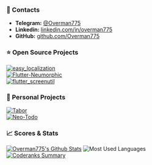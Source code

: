 ### 💬 Contacts  
  
 + **Telegram:** [@Overman775](https://t.me/Overman775)   
 + **Linkedin:** [linkedin.com/in/overman775](https://www.linkedin.com/in/overman775/)  
 + **GitHub:** [github.com/Overman775](https://github.com/Overman775/)  

  
### ⭐ Open Source Projects  
  
[![easy_localization](https://github-readme-stats.vercel.app/api/pin/?username=aissat&repo=easy_localization)](https://github.com/aissat/easy_localization)   
[![Flutter-Neumorphic](https://github-readme-stats.vercel.app/api/pin/?username=idean&repo=flutter-neumorphic)](https://github.com/Idean/Flutter-Neumorphic)   
[![flutter_screenutil](https://github-readme-stats.vercel.app/api/pin/?username=OpenFlutter&repo=flutter_screenutil)](https://github.com/OpenFlutter/flutter_screenutil)   

### 🧔 Personal Projects  

[![Tabor](https://github-readme-stats.vercel.app/api/pin/?username=Overman775&repo=tabor_chat)](https://github.com/Overman775/tabor_chat)  
[![Neo-Todo](https://github-readme-stats.vercel.app/api/pin/?username=Overman775&repo=Neo-Todo)](https://github.com/Overman775/Neo-Todo)   
 
  
### 📈 Scores & Stats  
  
[![Overman775's Github Stats](https://github-readme-stats.vercel.app/api?username=overman775&count_private=true&theme=default&show_icons=true)](https://github.com/Overman775) 
![Most Used Languages](https://github-readme-stats.anuraghazra1.vercel.app/api/top-langs/?username=overman775&layout=compact&theme=default)
[![Coderanks Summary](https://cr-ss-service.azurewebsites.net/api/ScreenShot?widget=summary&username=overman775&badges=2&branding=false&show-header=false)](https://profile.codersrank.io/user/overman775)

